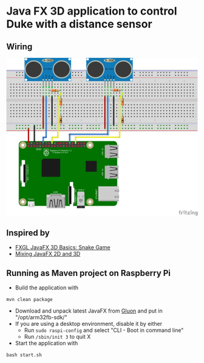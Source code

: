 # Java FX 3D application to control Duke with a distance sensor


## Wiring

![](scheme/duke-distancesensor.png)

## Inspired by

* [FXGL JavaFX 3D Basics: Snake Game](https://www.youtube.com/watch?v=mjfgGJHAuvI&feature=youtu.be)
* [Mixing JavaFX 2D and 3D](https://stackoverflow.com/questions/22161586/javafx-embed-scene-in-scene)

## Running as Maven project on Raspberry Pi

* Build the application with 

```
mvn clean package
```

* Download and unpack latest JavaFX from [Gluon](https://gluonhq.com/products/javafx/)
and put in "/opt/arm32fb-sdk/"
* If you are using a desktop environment, disable it by either
    * Run `sudo raspi-config` and select "CLI - Boot in command line"
    * Run `/sbin/init 3` to quit X
* Start the application with

```
bash start.sh
```